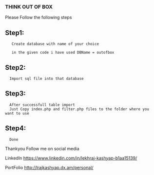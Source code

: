### THINK OUT OF BOX

Please Follow the following steps 

## Step1: 
       Create database with name of your choice

       in the given code i have used DBName = outofbox

## Step2: 
      Import sql file into that database

## Step3: 
      After successfull table import
      Just Copy index.php and filter.php files to the folder where you want to use
## Step4: 

      Done


Thankyou
Follow me on social media

LinkedIn
https://www.linkedin.com/in/lekhraj-kashyap-b1aa15139/

PortFolio
http://lrajkashyap.dx.am/personal/          
